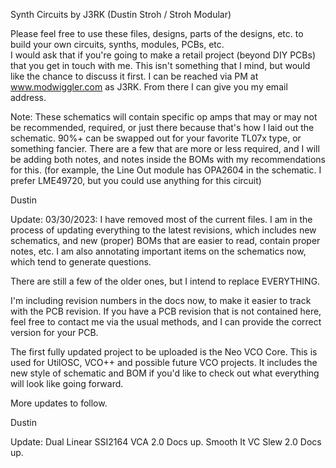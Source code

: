 Synth Circuits by J3RK (Dustin Stroh / Stroh Modular)

Please feel free to use these files, designs, parts of the designs, etc. to build your own circuits, synths, modules, PCBs, etc.  
I would ask that if you're going to make a retail project (beyond DIY PCBs) that you get in touch with me.  This isn't something that I mind, but would like the chance to discuss it first.  I can be reached via PM at www.modwiggler.com as J3RK.  From there I can give you my email address.

Note: These schematics will contain specific op amps that may or may not be recommended, required, or just there because that's how I laid out the schematic.  90%+ can be swapped out for your favorite TL07x type, or something fancier.  There are a few that are more or less required, and I will be adding both notes, and notes inside the BOMs with my recommendations for this.  (for example, the Line Out module has OPA2604 in the schematic.  I prefer LME49720, but you could use anything for this circuit)

Dustin


Update: 03/30/2023:
I have removed most of the current files.  I am in the process of updating everything to the latest revisions, which includes new schematics, and new (proper) BOMs that are easier to read, contain proper notes, etc.  I am also annotating important items on the schematics now, which tend to generate questions.  

There are still a few of the older ones, but I intend to replace EVERYTHING.  

I'm including revision numbers in the docs now, to make it easier to track with the PCB revision.  If you have a PCB revision that is not contained here, feel free to contact me via the usual methods, and I can provide the correct version for your PCB.

The first fully updated project to be uploaded is the Neo VCO Core.  This is used for UtilOSC, VCO++ and possible future VCO projects.  It includes the new style of schematic and BOM if you'd like to check out what everything will look like going forward.  

More updates to follow.

Dustin

Update:
Dual Linear SSI2164 VCA 2.0 Docs up.
Smooth It VC Slew 2.0 Docs up.
